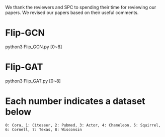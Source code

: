 We thank the reviewers and SPC to spending their time for reviewing our papers. We revised our papers based on their useful comments.

# Flip-GCN

python3 Flip_GCN.py [0~8]

# Flip-GAT

python3 Flip_GAT.py [0~8]

# Each number indicates a dataset below
  
    0: Cora, 1: Citeseer, 2: Pubmed, 3: Actor, 4: Chameleon, 5: Squirrel, 6: Cornell, 7: Texas, 8: Wisconsin
